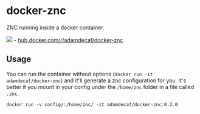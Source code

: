 # docker-znc

ZNC running inside a docker container. 

![](https://img.shields.io/docker/automated/adamdecaf/docker-znc.svg) - [hub.docker.com/r/adamdecaf/docker-znc](https://hub.docker.com/r/adamdecaf/docker-znc/)

## Usage

You can run the container without options (`docker run -it adamdecaf/docker-znc`) and it'll generate a znc configuration for you. It's better if you mount in your config under the `/home/znc` folder in a file called `.znc`.

```
docker run -v config/:/home/znc/ -it adamdecaf/docker-znc:0.2.0
```
